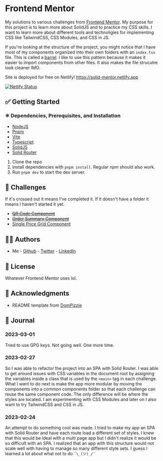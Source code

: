 # Frontend Mentor

My solutions to various challenges from [Frontend Mentor](https://www.frontendmentor.io/).
My purpose for this project is to learn more about SolidJS and to practice my CSS skills.
I want to learn more about different tools and technoligies for implementing CSS like TailwindCSS, CSS Modules, and CSS in JS.

If you're looking at the structure of the project, you might notice that I have most of my components organized into their own folders with an `index.tsx` file. This is called a [barrel](https://youtu.be/b0IZo2Aho9Y?t=223). I like to use this pattern because it makes it easier to import components from other files. It also makes the file strucutre look cleaner IMO.

Site is deployed for free on Netlify! <https://solid-mentor.netlify.app>

[![Netlify Status](https://api.netlify.com/api/v1/badges/bbd7062b-3e8e-4ebf-bb5a-20b11cf542bd/deploy-status)](https://app.netlify.com/sites/solid-mentor/deploys?branch=production)

## ✅ Getting Started

### ⚛️ Dependencies, Prerequisites, and Installation

* [NodeJS](https://nodejs.org/en/)
* [Pnpm](https://pnpm.io/)
* [Vite](https://vitejs.dev/)
* [Typescript](https://www.typescriptlang.org/)
* [SolidJS](https://www.solidjs.com/)
* [Solid Router](https://github.com/solidjs/solid-router)

1. Clone the repo
1. Install dependencies with `pnpm install`. Regular npm should also work.
1. Run `pnpm dev` to start the dev server.

## 🥊 Challenges

If it's crossed out it means I've completed it. If it doesn't have a folder it means I haven't started it yet.

* ~~[QR Code Component](https://www.frontendmentor.io/challenges/qr-code-component-iux_sIO_H)~~
* ~~[Order Summary Component](https://www.frontendmentor.io/challenges/order-summary-component-QlPmajDUj)~~
* [Single Price Grid Component](https://www.frontendmentor.io/challenges/single-price-grid-component-5ce41129d0ff452fec5abbbc)

## 🧑‍💻 Authors

* Me - [Github](https://github.com/Brian-Pob) - [Twitter](https://twitter.com/brianmpdotdev) - [LinkedIn](https://www.linkedin.com/in/Brian-Pob/)

## 🪪 License

Whatever Frontend Mentor uses lol.

## 👏 Acknowledgments

* README template from [DomPizzie](https://gist.github.com/DomPizzie/7a5ff55ffa9081f2de27c315f5018afc)

## 📔 Journal

### 2023-03-01

Tried to use GPG keys. Not going well. One more time.

### 2023-02-27

So I was able to refactor the project into an SPA with Solid Router. I was able to get around issues with CSS variables in the document root by assigning the variables inside a class that is used by the `<main>` tag in each challenge. What I want to do next is make the app more modular by moving the components into a common components folder so that each challenge can reuse the same component code. The only difference will be where the styles are located. I am experimenting with CSS Modules and later on I also want to try TailwindCSS and CSS in JS.

### 2023-02-24

An attempt to do something cool was made. I tried to make my app an SPA with Solid Router and have each route load a different set of styles. I knew that this would be ideal with a multi page app but I didn't realize it would be so difficult with an SPA. I realized that an app with this structure would not scale well with having to manage so many different style sets. I guess I learned a lot about what not to do `¯\_(ツ)_/¯`

